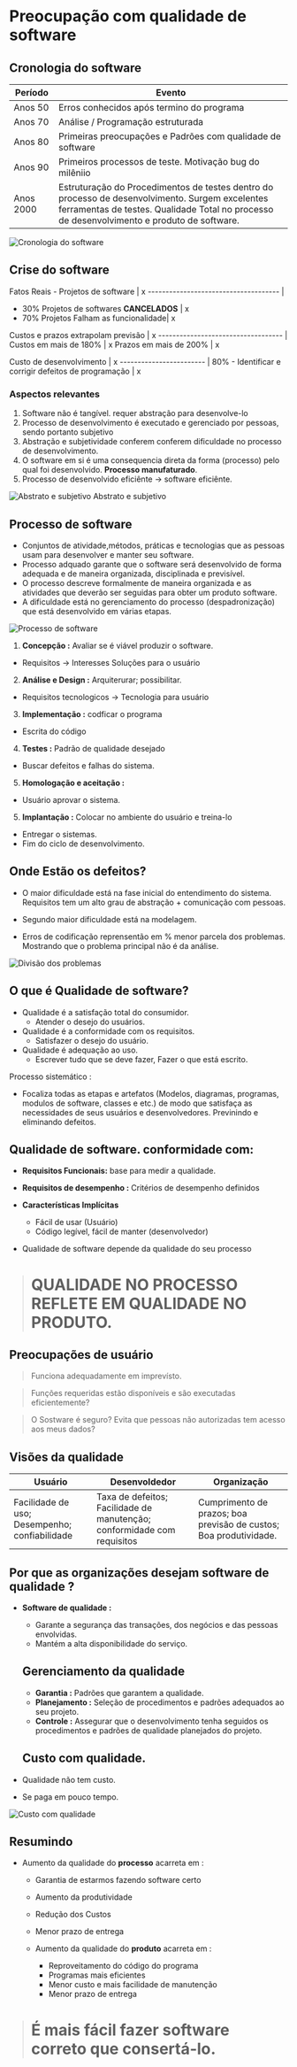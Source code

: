 # Preocupação com qualidade de software

## Cronologia do software

Período | Evento
------- | -------
Anos 50 | Erros conhecidos após termino do programa
Anos 70 | Análise / Programação estruturada
Anos 80 | Primeiras preocupações e Padrões com qualidade de software
Anos 90  | Primeiros processos de teste. Motivação bug do milêniio
Anos 2000 | Estruturação do Procedimentos de testes dentro do processo de desenvolvimento. Surgem excelentes ferramentas de testes. Qualidade Total no processo de desenvolvimento e produto de software.

![Cronologia do software](../img/002-cronologia.png "Cronologia do software")

## Crise do software

Fatos Reais - Projetos de software    |  x
------------------------------------- |
+ 30% Projetos de softwares **CANCELADOS** | x
+ 70% Projetos Falham as funcionalidade| x

Custos e prazos extrapolam previsão | x
----------------------------------- |
Custos em mais de 180% | x
Prazos em mais de 200% | x

Custo de desenvolvimento | x
------------------------ |
80% - Identificar e corrigir defeitos de programação | x


### Aspectos relevantes

1.  Software não é tangível. requer abstração para desenvolve-lo
2. Processo de desenvolvimento é executado e gerenciado por pessoas, sendo portanto subjetivo
3. Abstração e subjetividade conferem conferem dificuldade no processo de desenvolvimento.
4.  O software em si é uma consequencia direta da forma (processo) pelo qual foi desenvolvido. **Processo manufaturado**.
5. Processo de desenvolvido eficiênte -> software eficiênte.


![Abstrato e subjetivo](../img/003-Abstrato-subjetivo.png "Abstrato e subjetivo")
Abstrato e subjetivo

## Processo de software

* Conjuntos de atividade,métodos, práticas e tecnologias que as pessoas usam para desenvolver e manter seu software.
* Processo adquado garante que o software será desenvolvido de forma adequada e de maneira organizada, disciplinada e previsível.
* O processo descreve formalmente de maneira organizada e as atividades que deverão ser seguidas para obter um produto software.
* A dificuldade está no gerenciamento do processo (despadronização) que está desenvolvido em várias etapas.

![Processo de software](../img/004-processoDesenSoftware.png "Processo de software")


1. **Concepção :**  Avaliar se é viável produzir o software.
  *  Requisitos -> Interesses Soluções para o usuário
2. **Análise e Design :** Arquiterurar; possibilitar.
  * Requisitos tecnologicos -> Tecnologia para usuário
3. **Implementação :** codficar o programa
  * Escrita do código
4. **Testes :** Padrão de qualidade desejado
  * Buscar defeitos e falhas do sistema.
5. **Homologação e aceitação :**  
  * Usuário aprovar o sistema.
5. **Implantação :** Colocar no ambiente do usuário e treina-lo
  * Entregar o sistemas.
  * Fim do ciclo de desenvolvimento.


## Onde Estão os defeitos?

* O maior dificuldade está na fase inicial do entendimento do sistema. Requisitos tem um alto grau de abstração + comunicação  com pessoas.

* Segundo maior dificuldade está na modelagem.

* Erros de codificação reprensentão em % menor parcela dos problemas. Mostrando que o problema principal não é da análise.

![Divisão dos problemas](../img/005-DivisaoProblemas.png "Divisão dos problemas")

## O que é Qualidade de software?

* Qualidade é a satisfação total do consumidor.
  * Atender o desejo do usuários.
* Qualidade é a conformidade com os requisitos.
  * Satisfazer o desejo do usuário.
* Qualidade é adequação ao uso.
  * Escrever tudo que se deve fazer, Fazer o que está escrito.

Processo sistemático :

* Focaliza todas as etapas e artefatos (Modelos, diagramas, programas, modulos de software, classes e etc.)
de modo que satisfaça as necessidades de seus usuários e desenvolvedores. Previnindo e eliminando defeitos.

## Qualidade de software. conformidade com:
* **Requisitos Funcionais:** base para medir a qualidade.
* **Requisitos de desempenho :** Critérios de desempenho definidos
* **Características Implícitas**
  * Fácil de usar (Usuário)
  * Código legível, fácil de manter (desenvolvedor)

 * Qualidade de software depende da qualidade do seu processo

> # QUALIDADE NO PROCESSO REFLETE EM QUALIDADE NO PRODUTO.

## Preocupações de usuário

> Funciona adequadamente em imprevísto.

> Funções requeridas estão disponíveis e  são executadas eficientemente?

> O Sostware é seguro? Evita que pessoas não autorizadas tem acesso aos meus dados?


## Visões da qualidade

Usuário | Desenvoldedor | Organização
------- | ------------- | -----------
Facilidade de uso; Desempenho; confiabilidade | Taxa de defeitos; Facilidade de manutenção;  conformidade com requisitos | Cumprimento de prazos; boa previsão de custos; Boa produtividade.

## Por que as organizações desejam software de qualidade ?

* **Software de qualidade :**   
  * Garante a segurança das transações, dos negócios e das pessoas envolvidas.
  *  Mantém a alta disponibilidade do serviço.

  ## Gerenciamento da qualidade

  * **Garantia :** Padrões que garantem a qualidade.
  * **Planejamento :** Seleção de procedimentos e padrões adequados ao seu projeto.
  * **Controle :**  Assegurar que o desenvolvimento tenha seguidos os procedimentos e padrões de qualidade planejados do projeto.

  ## Custo com qualidade.

* Qualidade não tem custo.
* Se paga em pouco tempo.

![Custo com qualidade](../img/006-custo.png "Custo com qualidade")

## Resumindo

* Aumento da qualidade do **processo** acarreta em :
  * Garantia de estarmos fazendo software certo
  * Aumento da produtividade
  * Redução dos Custos
  * Menor prazo de entrega

  * Aumento da qualidade do **produto** acarreta em :
    * Reproveitamento do código do programa
    * Programas mais eficientes
    * Menor custo e mais facilidade de manutenção
    * Menor prazo de entrega

>#   É mais fácil fazer software correto que consertá-lo.
